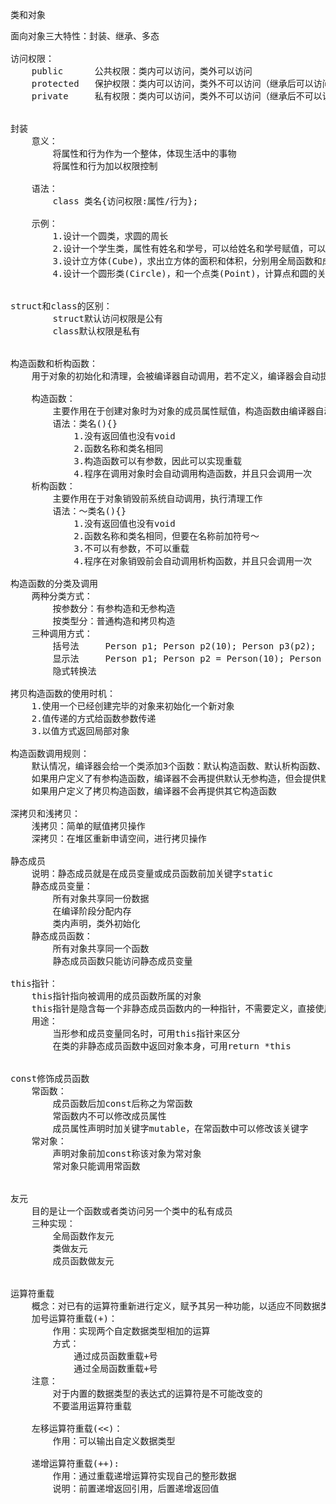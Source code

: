 类和对象
<pre>
面向对象三大特性：封装、继承、多态

访问权限：
    public      公共权限：类内可以访问，类外可以访问
    protected   保护权限：类内可以访问，类外不可以访问（继承后可以访问）
    private     私有权限：类内可以访问，类外不可以访问（继承后不可以访问）


封装
    意义：
        将属性和行为作为一个整体，体现生活中的事物
        将属性和行为加以权限控制    
    
    语法：
        class 类名{访问权限:属性/行为};
        
    示例：
        1.设计一个圆类，求圆的周长
        2.设计一个学生类，属性有姓名和学号，可以给姓名和学号赋值，可以显示学生的姓名和学号
        3.设计立方体(Cube)，求出立方体的面积和体积，分别用全局函数和成员函数判断两个立方体是否相等
        4.设计一个圆形类(Circle)，和一个点类(Point)，计算点和圆的关系(通过点和圆心的距离判断：点在圆内、圆上、圆外)
        
        
struct和class的区别：
        struct默认访问权限是公有
        class默认权限是私有


构造函数和析构函数：
    用于对象的初始化和清理，会被编译器自动调用，若不定义，编译器会自动提供空实现的构造和析构函数。
    
    构造函数：
        主要作用在于创建对象时为对象的成员属性赋值，构造函数由编译器自动调用
        语法：类名(){}
            1.没有返回值也没有void
            2.函数名称和类名相同
            3.构造函数可以有参数，因此可以实现重载
            4.程序在调用对象时会自动调用构造函数，并且只会调用一次
    析构函数：
        主要作用在于对象销毁前系统自动调用，执行清理工作
        语法：～类名(){}
            1.没有返回值也没有void
            2.函数名称和类名相同，但要在名称前加符号～
            3.不可以有参数，不可以重载
            4.程序在对象销毁前会自动调用析构函数，并且只会调用一次
    
构造函数的分类及调用
    两种分类方式：
        按参数分：有参构造和无参构造
        按类型分：普通构造和拷贝构造
    三种调用方式：
        括号法     Person p1; Person p2(10); Person p3(p2);
        显示法     Person p1; Person p2 = Person(10); Person p3 = Person(p2);
        隐式转换法

拷贝构造函数的使用时机：
    1.使用一个已经创建完毕的对象来初始化一个新对象
    2.值传递的方式给函数参数传递
    3.以值方式返回局部对象
    
构造函数调用规则：
    默认情况，编译器会给一个类添加3个函数：默认构造函数、默认析构函数、默认拷贝构造函数
    如果用户定义了有参构造函数，编译器不会再提供默认无参构造，但会提供默认拷贝构造
    如果用户定义了拷贝构造函数，编译器不会再提供其它构造函数
    
深拷贝和浅拷贝：
    浅拷贝：简单的赋值拷贝操作
    深拷贝：在堆区重新申请空间，进行拷贝操作
    
静态成员
    说明：静态成员就是在成员变量或成员函数前加关键字static
    静态成员变量：
        所有对象共享同一份数据
        在编译阶段分配内存
        类内声明，类外初始化
    静态成员函数：
        所有对象共享同一个函数
        静态成员函数只能访问静态成员变量
        
this指针：
    this指针指向被调用的成员函数所属的对象
    this指针是隐含每一个非静态成员函数内的一种指针，不需要定义，直接使用
    用途：
        当形参和成员变量同名时，可用this指针来区分
        在类的非静态成员函数中返回对象本身，可用return *this
        

const修饰成员函数
    常函数：
        成员函数后加const后称之为常函数
        常函数内不可以修改成员属性
        成员属性声明时加关键字mutable，在常函数中可以修改该关键字
    常对象：
        声明对象前加const称该对象为常对象
        常对象只能调用常函数   


友元
    目的是让一个函数或者类访问另一个类中的私有成员
    三种实现：
        全局函数作友元
        类做友元
        成员函数做友元
        
        
运算符重载
    概念：对已有的运算符重新进行定义，赋予其另一种功能，以适应不同数据类型
    加号运算符重载(+)：
        作用：实现两个自定数据类型相加的运算
        方式：
            通过成员函数重载+号
            通过全局函数重载+号
    注意：
        对于内置的数据类型的表达式的运算符是不可能改变的
        不要滥用运算符重载
    
    左移运算符重载(<<)：
        作用：可以输出自定义数据类型
    
    递增运算符重载(++):
        作用：通过重载递增运算符实现自己的整形数据
        说明：前置递增返回引用，后置递增返回值
    
</pre>